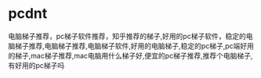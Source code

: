 # pcdnt
电脑梯子推荐，pc梯子软件推荐，知乎推荐的梯子,好用的pc梯子软件，稳定的电脑梯子推荐,电脑梯子推荐,电脑梯子软件,好用的电脑梯子,稳定的pc梯子,pc端好用的梯子,mac梯子推荐,mac电脑用什么梯子好,便宜的pc梯子推荐,推荐个电脑梯子,有好用的pc梯子吗
